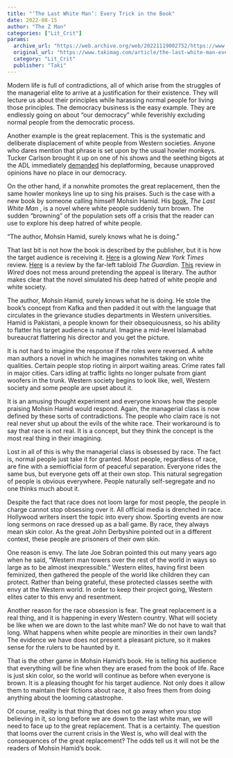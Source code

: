 ```yaml
---
title: "‘The Last White Man’: Every Trick in the Book"
date: 2022-08-15
author: "The Z Man"
categories: ["Lit_Crit"]
params:
  archive_url: "https://web.archive.org/web/20221119002752/https://www.takimag.com/article/the-last-white-man-every-trick-in-the-book/"
  original_url: "https://www.takimag.com/article/the-last-white-man-every-trick-in-the-book/"
  category: "Lit_Crit"
  publisher: "Taki"
---
```


Modern life is full of contradictions, all of which arise from the struggles of the managerial elite to arrive at a justification for their existence. They will lecture us about their principles while harassing normal people for living those principles. The democracy business is the easy example. They are endlessly going on about “our democracy” while feverishly excluding normal people from the democratic process.

Another example is the great replacement. This is the systematic and deliberate displacement of white people from Western societies. Anyone who dares mention that phrase is set upon by the usual howler monkeys. Tucker Carlson brought it up on one of his shows and the seething bigots at the ADL immediately [demanded](https://web.archive.org/web/20220925081937/https://www.adl.org/resources/blog/deplatform-tucker-carlson-and-great-replacement-theory) his deplatforming, because unapproved opinions have no place in our democracy.

On the other hand, if a nonwhite promotes the great replacement, then the same howler monkeys line up to sing his praises. Such is the case with a new book by someone calling himself Mohsin Hamid. His [book](https://web.archive.org/web/20220925081937/https://www.amazon.com/Last-White-Man-Novel/dp/0593538811), _The Last White Man_ , is a novel where white people suddenly turn brown. The sudden “browning” of the population sets off a crisis that the reader can use to explore his deep hatred of white people.

“The author, Mohsin Hamid, surely knows what he is doing.”

That last bit is not how the book is described by the publisher, but it is how the target audience is receiving it. [Here](https://web.archive.org/web/20220925081937/https://www.nytimes.com/2022/08/03/books/review/the-last-white-man-mohsin-hamid.html) is a glowing _New York Times_ review. [Here](https://web.archive.org/web/20220925081937/https://www.theguardian.com/books/2022/aug/03/the-last-white-man-by-mohsin-hamid-review-a-hypnotic-race-fable) is a review by the far-left tabloid _The Guardian_. [This](https://web.archive.org/web/20220925081937/https://www.wired.com/story/mohsin-hamid-the-last-white-man/) review in _Wired_ does not mess around pretending the appeal is literary. The author makes clear that the novel simulated his deep hatred of white people and white society.

The author, Mohsin Hamid, surely knows what he is doing. He stole the book’s concept from Kafka and then padded it out with the language that circulates in the grievance studies departments in Western universities. Hamid is Pakistani, a people known for their obsequiousness, so his ability to flatter his target audience is natural. Imagine a mid-level Islamabad bureaucrat flattering his director and you get the picture.

It is not hard to imagine the response if the roles were reversed. A white man authors a novel in which he imagines nonwhites taking on white qualities. Certain people stop rioting in airport waiting areas. Crime rates fall in major cities. Cars idling at traffic lights no longer pulsate from giant woofers in the trunk. Western society begins to look like, well, Western society and some people are upset about it.

It is an amusing thought experiment and everyone knows how the people praising Mohsin Hamid would respond. Again, the managerial class is now defined by these sorts of contradictions. The people who claim race is not real never shut up about the evils of the white race. Their workaround is to say that race is not real. It is a concept, but they think the concept is the most real thing in their imagining.

Lost in all of this is why the managerial class is obsessed by race. The fact is, normal people just take it for granted. Most people, regardless of race, are fine with a semiofficial form of peaceful separation. Everyone rides the same bus, but everyone gets off at their own stop. This natural segregation of people is obvious everywhere. People naturally self-segregate and no one thinks much about it.

Despite the fact that race does not loom large for most people, the people in charge cannot stop obsessing over it. All official media is drenched in race. Hollywood writers insert the topic into every show. Sporting events are now long sermons on race dressed up as a ball game. By race, they always mean skin color. As the great John Derbyshire pointed out in a different context, these people are prisoners of their own skin.

One reason is envy. The late Joe Sobran pointed this out many years ago when he said, “Western man towers over the rest of the world in ways so large as to be almost inexpressible.” Western elites, having first been feminized, then gathered the people of the world like children they can protect. Rather than being grateful, these protected classes seethe with envy at the Western world. In order to keep their project going, Western elites cater to this envy and resentment.

Another reason for the race obsession is fear. The great replacement is a real thing, and it is happening in every Western country. What will society be like when we are down to the last white man? We do not have to wait that long. What happens when white people are minorities in their own lands? The evidence we have does not present a pleasant picture, so it makes sense for the rulers to be haunted by it.

That is the other game in Mohsin Hamid’s book. He is telling his audience that everything will be fine when they are erased from the book of life. Race is just skin color, so the world will continue as before when everyone is brown. It is a pleasing thought for his target audience. Not only does it allow them to maintain their fictions about race, it also frees them from doing anything about the looming catastrophe.

Of course, reality is that thing that does not go away when you stop believing in it, so long before we are down to the last white man, we will need to face up to the great replacement. That is a certainty. The question that looms over the current crisis in the West is, who will deal with the consequences of the great replacement? The odds tell us it will not be the readers of Mohsin Hamid’s book.
